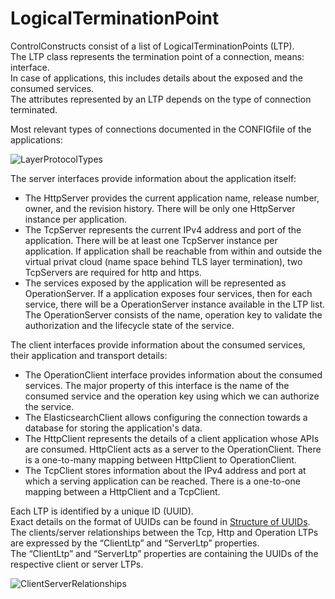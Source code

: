 # LogicalTerminationPoint

ControlConstructs consist of a list of LogicalTerminationPoints (LTP).  
The LTP class represents the termination point of a connection, means: interface.  
In case of applications, this includes details about the exposed and the consumed services.  
The attributes represented by an LTP depends on the type of connection terminated.  

Most relevant types of connections documented in the CONFIGfile of the applications:

![LayerProtocolTypes](pictures/LayerProtocol.png)  

The server interfaces provide information about the application itself:  
- The HttpServer provides the current application name, release number, owner, and the revision history. There will be only one HttpServer instance per application.  
- The TcpServer represents the current IPv4 address and port of the application. There will be at least one TcpServer instance per application. If application shall be reachable from within and outside the virtual privat cloud (name space behind TLS layer termination), two TcpServers are required for http and https.  
- The services exposed by the application will be represented as OperationServer. If a application exposes four services, then for each service, there will be a OperationServer instance available in the LTP list. The OperationServer consists of the name, operation key to validate the authorization and the lifecycle state of the service.  

The client interfaces provide information about the consumed services, their application and transport details:  
- The OperationClient interface provides information about the consumed services. The major property of this interface is the name of the consumed service and the operation key using which we can authorize the service.  
- The ElasticsearchClient allows configuring the connection towards a database for storing the application's data.
- The HttpClient represents the details of a client application whose APIs are consumed. HttpClient acts as a server to the OperationClient. There is a one-to-many mapping between HttpClient to OperationClient.  
- The TcpClient stores information about the IPv4 address and port at which a serving application can be reached. There is a one-to-one mapping between a HttpClient and a TcpClient.  

Each LTP is identified by a unique ID (UUID).  
Exact details on the format of UUIDs can be found in [Structure of UUIDs](../../Names/StructureOfUuids/StructureOfUuids.md).  
The clients/server relationships between the Tcp, Http and Operation LTPs are expressed by the “ClientLtp” and “ServerLtp” properties.  
The “ClientLtp” and “ServerLtp” properties are containing the UUIDs of the respective client or server LTPs.  

![ClientServerRelationships](pictures/clientServerLtp.png)  
